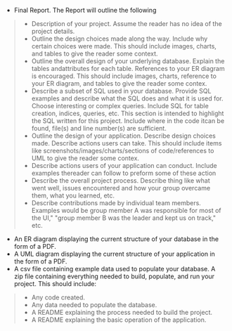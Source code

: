 
* Final Report. The Report will outline the following
> - Description of your project. Assume the reader has no idea of the project details.
> - Outline the design choices made along the way. Include why certain choices were made.  This should include images,  charts, and tables to give the reader some context.
> - Outline the overall design of your underlying database. Explain the tables andattributes  for  each  table.  References  to  your  ER  diagram  is  encouraged.  This should include images, charts, reference to your ER diagram, and tables to give the reader some contex.
> - Describe a subset of SQL used in your database. Provide SQL examples and describe what the SQL does and what it is used for. Choose interesting or complex queries. Include SQL for table creation, indices, queries, etc. This section is intended to highlight the SQL written for this project. Include where in the code itcan be found, file(s) and line number(s) are sufficient.
> - Outline the design of your application. Describe design choices made. Describe actions users can take. This should include items like screenshots/images/charts/sections of code/references to UML to give the reader some contex.
> - Describe  actions  users  of  your  application  can  conduct.  Include  examples  thereader can follow to preform some of these action
> - Describe the overall project process. Describe thing like what went well, issues encountered and how your group overcame them, what you learned, etc.
> - Describe  contributions  made  by  individual  team  members.  Examples  would  be group member A was responsible for most of the UI," "group member B was the leader and kept us on track," etc.

* An  ER  diagram  displaying  the  current  structure  of  your  database  in  the  form  of  a PDF.
* A UML diagram displaying the current structure of your application in the form of a PDF.
* A csv  file containing example data used to populate your database. A zip file containing everything needed to build, populate, and run your project. This should include: 
> - Any code created.
> - Any data needed to populate the database.
> - A README explaining the process needed to build the project.
> - A README explaining the basic operation of the application.
